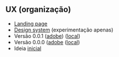 ## UX (organização)

- [Landing page](landing-page.png)
- [Design system](dsp) (experimentação apenas)
- Versão 0.0.1 ([adobe](https://xd.adobe.com/view/56ff6646-cc3e-4aa4-b77d-6a60be41180f-03ac/)) ([local](hifi))
- Versão 0.0.0 ([adobe](https://xd.adobe.com/view/3fbb3b7f-e687-4cc7-8051-83591263781c-6ae8/) ([local](wireframe))
- Ideia [inicial](inicial)
